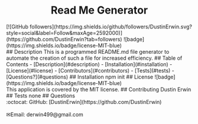 
<h1 align="center">Read Me Generator</h1>
[![GitHub followers](https://img.shields.io/github/followers/DustinErwin.svg?style=social&label=Follow&maxAge=2592000)](https://github.com/DustinErwin?tab=followers)
![badge](https://img.shields.io/badge/license-MIT-blue)<br />
## Description
This is a programmed README.md file generator to automate the creation of such a file for increased efficiency.
## Table of Contents
- [Description](#description)
- [Installation](#installation)
- [License](#license)
- [Contributors](#contributors)
- [Tests](#tests)
- [Questions?](#questions)
## Installation
 npm init
## License
![badge](https://img.shields.io/badge/license-MIT-blue)
<br />
This application is covered by the MIT license. 
## Contributing
Dustin Erwin
## Tests
none
## Questions
<br />
:octocat: GitHub: [DustinErwin](https://github.com/DustinErwin)<br />
<br />
✉Email: derwin499@gmail.com
    